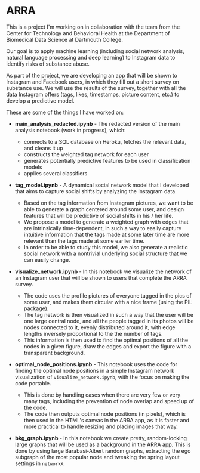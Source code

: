 # ARRA

This is a project I'm working on in collaboration with the team from the Center for Technology and Behavioral Health at the Department of Biomedical Data Science at Dartmouth College. 

Our goal is to apply machine learning (including social network analysis, natural language processing and deep learning) to Instagram data to identify risks of substance abuse. 

As part of the project, we are developing an app that will be shown to Instagram and Facebook users, in which they fill out a short survey on substance use. We will use the results of the survey, together with all the data Instagram offers (tags, likes, timestamps, picture content, etc.) to develop a predictive model.

These are some of the things I have worked on:

* **main_analysis_redacted.ipynb** - The redacted version of the main analysis notebook (work in progress), which:
  * connects to a SQL database on Heroku, fetches the relevant data, and cleans it up
  * constructs the weighted tag network for each user
  * generates potentially predictive features to be used in classification models
  * applies several classifiers
    
* **tag_model.ipynb** - A dynamical social network model that I developed that aims to capture social shifts by analyzing the Instagram data. 
  * Based on the tag information from Instagram pictures, we want to be able to generate a graph centered around some user, and design features that will be predictive of social shifts in his / her life.
  * We propose a model to generate a weighted graph with edges that are intrinsically time-dependent, in such a way to easily capture intuitive information that the tags made at some later time are more relevant than the tags made at some earlier time.
  * In order to be able to study this model, we also generate a realistic social network with a nontrivial underlying social structure that we can easily change.
  
* **visualize_network.ipynb** - In this notebook we visualize the network of an Instagram user that will be shown to users that complete the ARRA survey.
  * The code uses the profile pictures of everyone tagged in the pics of some user, and makes them circular with a nice frame (using the PIL package).
  * The tag network is then visualized in such a way that the user will be one large central node, and all the people tagged in its photos will be nodes connected to it, evenly distributed around it, with edge lengths inversely proportional to the the number of tags.
  * This information is then used to find the optimal positions of all the nodes in a given figure, draw the edges and export the figure with a transparent background.
  
* **optimal_node_positions.ipynb** - This notebook uses the code for finding the optimal node positions in a simple Instagram network visualization of `visualize_network.ipynb`, with the focus on making the code portable.
  * This is done by handling cases when there are very few or very many tags, including the prevention of node overlap and speed up of the code. 
  * The code then outputs optimal node positions (in pixels), which is then used in the HTML's canvas in the ARRA app, as it is faster and more practical to handle resizing and placing images that way.
  
* **bkg_graph.ipynb** - In this notebook we create pretty, random-looking large graphs that will be used as a background in the ARRA app. This is done by using large Barabasi-Albert random graphs, extracting the ego subgraph of the most popular node and tweaking the spring layout settings in `networkX`.
